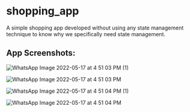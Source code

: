 # shopping_app

A simple shopping app developed without using any state management technique to know why we specifically need state management.

## App Screenshots:


![WhatsApp Image 2022-05-17 at 4 51 03 PM (1)](https://user-images.githubusercontent.com/38282882/168804710-5a25ab6c-172d-43d7-8fcd-df4968e66aa8.jpeg)

![WhatsApp Image 2022-05-17 at 4 51 03 PM](https://user-images.githubusercontent.com/38282882/168804720-08e898b5-7e84-4ef8-9e61-bf1a1da12883.jpeg)

![WhatsApp Image 2022-05-17 at 4 51 04 PM (1)](https://user-images.githubusercontent.com/38282882/168804726-cce64b4a-1d90-4a8e-8d78-256857a8645f.jpeg)

![WhatsApp Image 2022-05-17 at 4 51 04 PM](https://user-images.githubusercontent.com/38282882/168804730-818c98b9-4e07-490b-a654-e9b8d0f19d41.jpeg)
